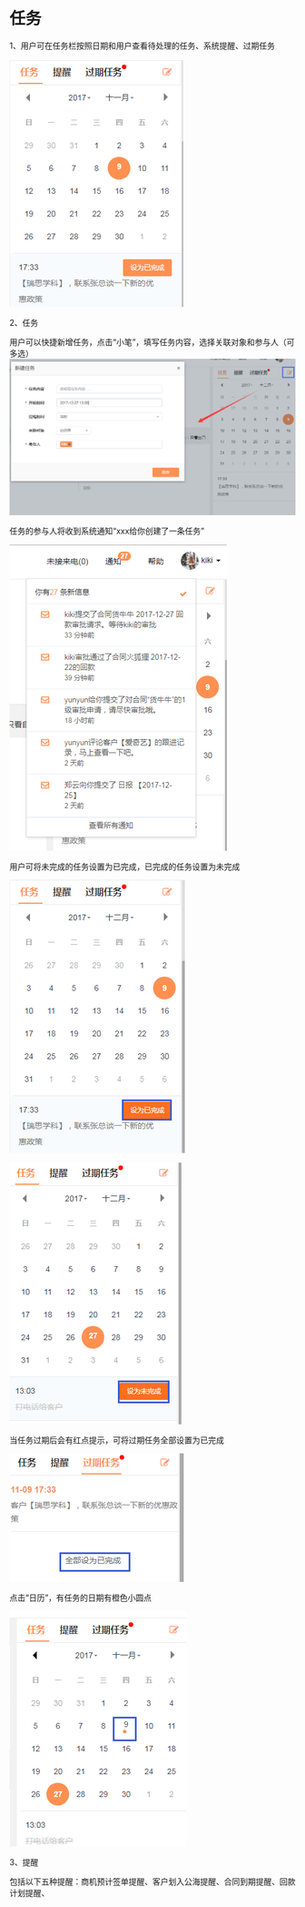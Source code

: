# 任务

1、用户可在任务栏按照日期和用户查看待处理的任务、系统提醒、过期任务

![](/assets/lix任务.png)

2、任务

用户可以快捷新增任务，点击“小笔”，填写任务内容，选择关联对象和参与人（可多选）![](/assets/lix任务3.png)

任务的参与人将收到系统通知“xxx给你创建了一条任务”

![](/assets/lix任务通知.png)

用户可将未完成的任务设置为已完成，已完成的任务设置为未完成

![](/assets/lix任务4.png)

![](/assets/lix任务未完成.png)

当任务过期后会有红点提示，可将过期任务全部设置为已完成

![](/assets/lix过期任务.png)

点击“日历”，有任务的日期有橙色小圆点

![](/assets/lix任务提醒.png)

3、提醒

包括以下五种提醒：商机预计签单提醒、客户划入公海提醒、合同到期提醒、回款计划提醒、

